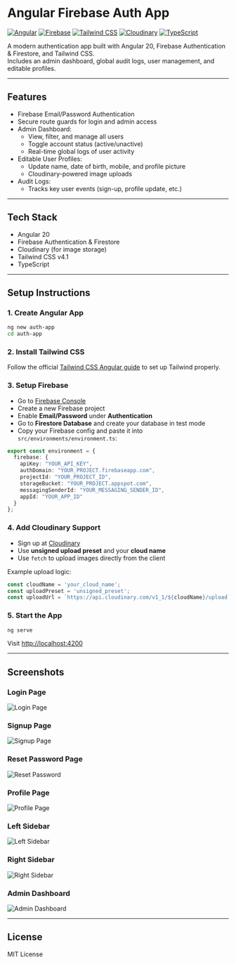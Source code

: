 # Angular Firebase Auth App

[![Angular](https://img.shields.io/badge/Angular-20-DD0031?logo=angular&logoColor=white)](https://angular.io/)
[![Firebase](https://img.shields.io/badge/Firebase-Firestore%20+%20Auth-FFCA28?logo=firebase&logoColor=black)](https://firebase.google.com/)
[![Tailwind CSS](https://img.shields.io/badge/Tailwind_CSS-v4.1-06B6D4?logo=tailwindcss&logoColor=white)](https://tailwindcss.com/)
[![Cloudinary](https://img.shields.io/badge/Cloudinary-Image%20Upload-3448C5?logo=cloudinary&logoColor=white)](https://cloudinary.com/)
[![TypeScript](https://img.shields.io/badge/TypeScript-5+-3178C6?logo=typescript&logoColor=white)](https://www.typescriptlang.org/)

A modern authentication app built with Angular 20, Firebase Authentication & Firestore, and Tailwind CSS.  
Includes an admin dashboard, global audit logs, user management, and editable profiles.

---

## Features

- Firebase Email/Password Authentication
- Secure route guards for login and admin access
- Admin Dashboard:
  - View, filter, and manage all users
  - Toggle account status (active/unactive)
  - Real-time global logs of user activity
- Editable User Profiles:
  - Update name, date of birth, mobile, and profile picture
  - Cloudinary-powered image uploads
- Audit Logs:
  - Tracks key user events (sign-up, profile update, etc.)

---

## Tech Stack

- Angular 20
- Firebase Authentication & Firestore
- Cloudinary (for image storage)
- Tailwind CSS v4.1
- TypeScript

---

## Setup Instructions

### 1. Create Angular App

```bash
ng new auth-app
cd auth-app
```

### 2. Install Tailwind CSS

Follow the official [Tailwind CSS Angular guide](https://tailwindcss.com/docs/guides/angular) to set up Tailwind properly.


### 3. Setup Firebase

- Go to [Firebase Console](https://console.firebase.google.com/)
- Create a new Firebase project
- Enable **Email/Password** under **Authentication**
- Go to **Firestore Database** and create your database in test mode
- Copy your Firebase config and paste it into `src/environments/environment.ts`:

```ts
export const environment = {
  firebase: {
    apiKey: "YOUR_API_KEY",
    authDomain: "YOUR_PROJECT.firebaseapp.com",
    projectId: "YOUR_PROJECT_ID",
    storageBucket: "YOUR_PROJECT.appspot.com",
    messagingSenderId: "YOUR_MESSAGING_SENDER_ID",
    appId: "YOUR_APP_ID"
  }
};
```

### 4. Add Cloudinary Support

- Sign up at [Cloudinary](https://cloudinary.com/)
- Use **unsigned upload preset** and your **cloud name**
- Use `fetch` to upload images directly from the client

Example upload logic:

```ts
const cloudName = 'your_cloud_name';
const uploadPreset = 'unsigned_preset';
const uploadUrl = `https://api.cloudinary.com/v1_1/${cloudName}/upload`;
```

### 5. Start the App

```bash
ng serve
```

Visit [http://localhost:4200](http://localhost:4200)

---

## Screenshots

### Login Page  
![Login Page](https://i.ibb.co/Kzz5gzNr/EA3-F978-E-BA47-475-B-ACCA-9664-DD4-E4356.png)

### Signup Page  
![Signup Page](https://i.ibb.co/Kzjsk0tL/E5-C7-D126-8911-4-C23-87-DE-7-A393-A32-F9-CF.png)

### Reset Password Page  
![Reset Password](https://i.ibb.co/YnPQvQp/B9937-E3-E-2-DC6-4909-AC65-D827-EAC3-B333.png)

### Profile Page  
![Profile Page](https://i.ibb.co/Xx9yVp1J/2-DB44-D03-9241-4-D4-C-8-C29-6-B6-D349-A8-AE1.png)

### Left Sidebar  
![Left Sidebar](https://i.ibb.co/GfMym1dw/3-CFF76-E1-008-B-4-C4-F-B9-FE-D6-EB7379-C0-FE.png)

### Right Sidebar  
![Right Sidebar](https://i.ibb.co/JgDr9n3/80-B46-DA8-1696-4311-BD7-E-95-B31508-D88-C.png)

### Admin Dashboard  
![Admin Dashboard](https://i.ibb.co/zVKZsvs0/354-EF13-F-97-B9-401-D-A32-B-F8-EF449-AEF91.png)

---


## License

MIT License
